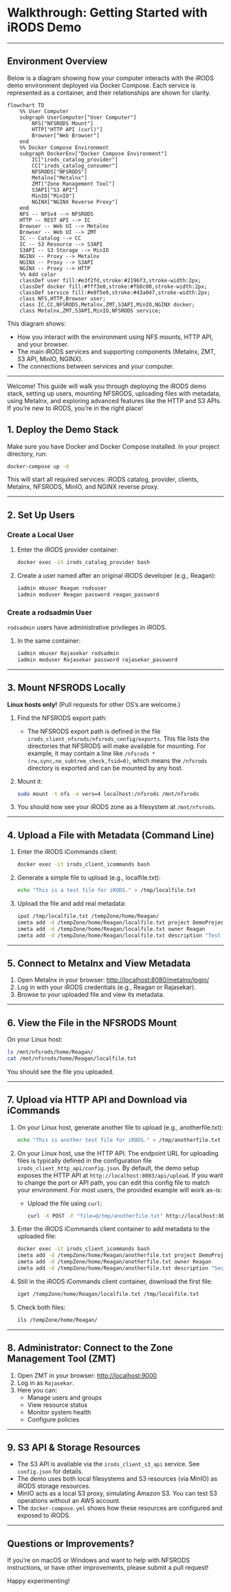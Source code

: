 # Walkthrough: Getting Started with iRODS Demo

---

## Environment Overview

Below is a diagram showing how your computer interacts with the iRODS demo environment deployed via Docker Compose. Each service is represented as a container, and their relationships are shown for clarity.

```mermaid
flowchart TD
    %% User Computer
    subgraph UserComputer["User Computer"]
        NFS["NFSRODS Mount"]
        HTTP["HTTP API (curl)"]
        Browser["Web Browser"]
    end
    %% Docker Compose Environment
    subgraph DockerEnv["Docker Compose Environment"]
        IC["irods_catalog_provider"]
        CC["irods_catalog_consumer"]
        NFSRODS["NFSRODS"]
        Metalnx["Metalnx"]
        ZMT["Zone Management Tool"]
        S3API["S3 API"]
        MinIO["MinIO"]
        NGINX["NGINX Reverse Proxy"]
    end
    NFS -- NFSv4 --> NFSRODS
    HTTP -- REST API --> IC
    Browser -- Web UI --> Metalnx
    Browser -- Web UI --> ZMT
    IC -- Catalog --> CC
    IC -- S3 Resource --> S3API
    S3API -- S3 Storage --> MinIO
    NGINX -- Proxy --> Metalnx
    NGINX -- Proxy --> S3API
    NGINX -- Proxy --> HTTP
    %% Add color
    classDef user fill:#e3f2fd,stroke:#2196f3,stroke-width:2px;
    classDef docker fill:#fff3e0,stroke:#fb8c00,stroke-width:2px;
    classDef service fill:#e8f5e9,stroke:#43a047,stroke-width:2px;
    class NFS,HTTP,Browser user;
    class IC,CC,NFSRODS,Metalnx,ZMT,S3API,MinIO,NGINX docker;
    class Metalnx,ZMT,S3API,MinIO,NFSRODS service;
```

This diagram shows:

- How you interact with the environment using NFS mounts, HTTP API, and your browser.
- The main iRODS services and supporting components (Metalnx, ZMT, S3 API, MinIO, NGINX).
- The connections between services and your computer.

---

Welcome! This guide will walk you through deploying the iRODS demo stack, setting up users, mounting NFSRODS, uploading files with metadata, using Metalnx, and exploring advanced features like the HTTP and S3 APIs. If you’re new to iRODS, you’re in the right place!

## 1. Deploy the Demo Stack

Make sure you have Docker and Docker Compose installed. In your project directory, run:

```bash
docker-compose up -d
```

This will start all required services: iRODS catalog, provider, clients, Metalnx, NFSRODS, MinIO, and NGINX reverse proxy.

---

## 2. Set Up Users

### Create a Local User

1. Enter the iRODS provider container:

   ```bash
   docker exec -it irods_catalog_provider bash
   ```

1. Create a user named after an original iRODS developer (e.g., Reagan):

   ```bash
   iadmin mkuser Reagan rodsuser
   iadmin moduser Reagan password reagan_password
   ```

### Create a rodsadmin User

`rodsadmin` users have administrative privileges in iRODS.

1. In the same container:

   ```bash
   iadmin mkuser Rajasekar rodsadmin
   iadmin moduser Rajasekar password rajasekar_password
   ```

---

## 3. Mount NFSRODS Locally

**Linux hosts only!** (Pull requests for other OS’s are welcome.)

1. Find the NFSRODS export path:
   - The NFSRODS export path is defined in the file `irods_client_nfsrods/nfsrods_config/exports`. This file lists the directories that NFSRODS will make available for mounting. For example, it may contain a line like `/nfsrods *(rw,sync,no_subtree_check,fsid=0)`, which means the `/nfsrods` directory is exported and can be mounted by any host.

1. Mount it:

   ```bash
   sudo mount -t nfs -o vers=4 localhost:/nfsrods /mnt/nfsrods
   ```

1. You should now see your iRODS zone as a filesystem at `/mnt/nfsrods`.

---

## 4. Upload a File with Metadata (Command Line)

1. Enter the iRODS iCommands client:

   ```bash
   docker exec -it irods_client_icommands bash
   ```

1. Generate a simple file to upload (e.g., localfile.txt):

   ```bash
   echo "This is a test file for iRODS." > /tmp/localfile.txt
   ```

1. Upload the file and add real metadata:

   ```bash
   iput /tmp/localfile.txt /tempZone/home/Reagan/
   imeta add -d /tempZone/home/Reagan/localfile.txt project DemoProject
   imeta add -d /tempZone/home/Reagan/localfile.txt owner Reagan
   imeta add -d /tempZone/home/Reagan/localfile.txt description "Test file for walkthrough"
   ```

---

## 5. Connect to Metalnx and View Metadata

1. Open Metalnx in your browser: [http://localhost:8080/metalnx/login/](http://localhost:8080/metalnx/login/)
1. Log in with your iRODS credentials (e.g., Reagan or Rajasekar).
1. Browse to your uploaded file and view its metadata.

---

## 6. View the File in the NFSRODS Mount

On your Linux host:

```bash
ls /mnt/nfsrods/home/Reagan/
cat /mnt/nfsrods/home/Reagan/localfile.txt
```

You should see the file you uploaded.

---

## 7. Upload via HTTP API and Download via iCommands

1. On your Linux host, generate another file to upload (e.g., anotherfile.txt):

   ```bash
   echo "This is another test file for iRODS." > /tmp/anotherfile.txt
   ```

1. On your Linux host, use the HTTP API. The endpoint URL for uploading files is typically defined in the configuration file `irods_client_http_api/config.json`. By default, the demo setup exposes the HTTP API at `http://localhost:8083/api/upload`. If you want to change the port or API path, you can edit this config file to match your environment. For most users, the provided example will work as-is:
   - Upload the file using `curl`:

     ```bash
     curl -X POST -F "file=@/tmp/anotherfile.txt" http://localhost:8083/api/upload?path=/tempZone/home/Reagan/
     ```

1. Enter the iRODS iCommands client container to add metadata to the uploaded file:

   ```bash
   docker exec -it irods_client_icommands bash
   imeta add -d /tempZone/home/Reagan/anotherfile.txt project DemoProject
   imeta add -d /tempZone/home/Reagan/anotherfile.txt owner Reagan
   imeta add -d /tempZone/home/Reagan/anotherfile.txt description "Second test file for walkthrough"
   ```

1. Still in the iRODS iCommands client container, download the first file:

   ```bash
   iget /tempZone/home/Reagan/localfile.txt /tmp/localfile.txt
   ```

1. Check both files:

   ```bash
   ils /tempZone/home/Reagan/
   ```

---

## 8. Administrator: Connect to the Zone Management Tool (ZMT)

1. Open ZMT in your browser: [http://localhost:9000](http://localhost:9000)
1. Log in as `Rajasekar`.
1. Here you can:
   - Manage users and groups
   - View resource status
   - Monitor system health
   - Configure policies

---

## 9. S3 API & Storage Resources

- The S3 API is available via the `irods_client_s3_api` service. See `config.json` for details.
- The demo uses both local filesystems and S3 resources (via MinIO) as iRODS storage resources.
- MinIO acts as a local S3 proxy, simulating Amazon S3. You can test S3 operations without an AWS account.
- The `docker-compose.yml` shows how these resources are configured and exposed to iRODS.

---

## Questions or Improvements?

If you’re on macOS or Windows and want to help with NFSRODS instructions, or have other improvements, please submit a pull request!

Happy experimenting!
